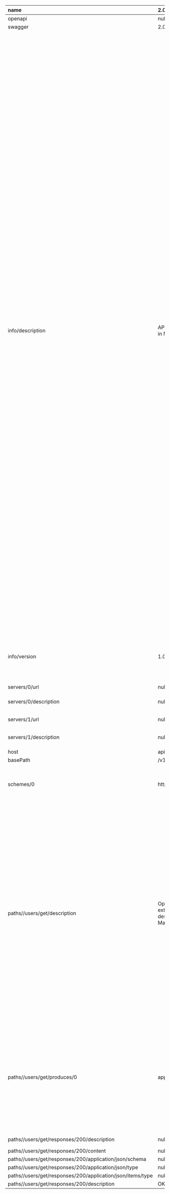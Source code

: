 | name | 2.0.yaml | 3.0.yaml | diff |
| :--- | :--- | :--- | :--- |
| openapi | null | 3.0.0 | null |
| swagger | 2.0 | null | null |
| info/description | API description in Markdown. | Optional multiline or single-line description in [CommonMark](http://commonmark.org/help/) or HTML. | - A- P- I+ O+ p+ t+ i+ o+ n+ a+ l+  + m+ u+ l+ t+ i+ l+ i+ n+ e+  + o+ r+  + s+ i+ n+ g+ l+ e+ -+ l+ i+ n+ e     d  e  s  c  r  i  p  t  i  o  n     i  n   + [+ C+ o+ m+ m+ o+ n  M  a  r  k- d+ ]+ (+ h+ t+ t+ p+ :+ /+ /+ c  o- w+ m+ m+ o  n+ m+ a+ r+ k  .+ o+ r+ g+ /+ h+ e+ l+ p+ /+ )+  + o+ r+  + H+ T+ M+ L+ . |
| info/version | 1.0.0 | 0.1.9 | + 0+ .  1  .+ 9- 0- .- 0 |
| servers/0/url | null | http://api.example.com/v1 | null |
| servers/0/description | null | Optional server description, e.g. Main (production) server | null |
| servers/1/url | null | http://staging-api.example.com | null |
| servers/1/description | null | Optional server description, e.g. Internal staging server for testing | null |
| host | api.example.com | null | null |
| basePath | /v1 | null | null |
| schemes/0 | https |  | - h- t- t- p- s |
| paths//users/get/description | Optional extended description in Markdown. | Optional extended description in CommonMark or HTML. |   O  p  t  i  o  n  a  l     e  x  t  e  n  d  e  d     d  e  s  c  r  i  p  t  i  o  n     i  n   + C+ o+ m+ m+ o+ n  M  a  r  k- d+    o- w- n+ r+  + H+ T+ M+ L  . |
| paths//users/get/produces/0 | application/json |  | - a- p- p- l- i- c- a- t- i- o- n- /- j- s- o- n |
| paths//users/get/responses/200/description | null | A JSON array of user names | null |
| paths//users/get/responses/200/content | null | null | null |
| paths//users/get/responses/200/application/json/schema | null | null | null |
| paths//users/get/responses/200/application/json/type | null | array | null |
| paths//users/get/responses/200/application/json/items/type | null | string | null |
| paths//users/get/responses/200/description | OK | null | null |
